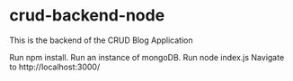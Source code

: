 # crud-backend-node
This is the backend of the CRUD Blog Application

Run npm install. 
Run an instance of mongoDB.
Run node index.js
Navigate to http://localhost:3000/
